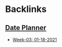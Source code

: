 
# Backlinks
## [Date Planner](<Date Planner.md>)
- [Week-03: 01-18-2021](<Week-03: 01-18-2021.md>)

